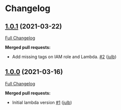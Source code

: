 # Changelog

## [1.0.1](https://github.com/julb/terraform-aws-lambda-auto-start-stop-cloudwatch-alarms/tree/1.0.1) (2021-03-22)

[Full Changelog](https://github.com/julb/terraform-aws-lambda-auto-start-stop-cloudwatch-alarms/compare/1.0.0...1.0.1)

**Merged pull requests:**

- Add missing tags on IAM role and Lambda. [\#2](https://github.com/julb/terraform-aws-lambda-auto-start-stop-cloudwatch-alarms/pull/2) ([julb](https://github.com/julb))

## [1.0.0](https://github.com/julb/terraform-aws-lambda-auto-start-stop-cloudwatch-alarms/tree/1.0.0) (2021-03-16)

[Full Changelog](https://github.com/julb/terraform-aws-lambda-auto-start-stop-cloudwatch-alarms/compare/latest...1.0.0)

**Merged pull requests:**

- Initial lambda version [\#1](https://github.com/julb/terraform-aws-lambda-auto-start-stop-cloudwatch-alarms/pull/1) ([julb](https://github.com/julb))




